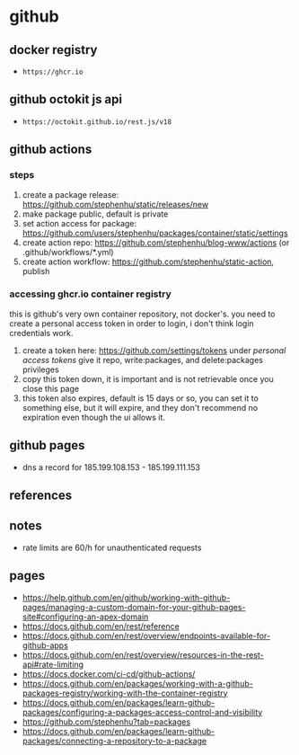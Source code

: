 # github

## docker registry

* `https://ghcr.io`


## github octokit js api

* `https://octokit.github.io/rest.js/v18`

## github actions

### steps

1. create a package release: https://github.com/stephenhu/static/releases/new
1. make package public, default is private
1. set action access for package: https://github.com/users/stephenhu/packages/container/static/settings
1. create action repo: https://github.com/stephenhu/blog-www/actions (or .github/workflows/*.yml)
1. create action workflow: https://github.com/stephenhu/static-action, publish

### accessing ghcr.io container registry

this is github's very own container repository, not docker's.  you need to create a personal access token in order to login, i don't think login credentials work.

1.  create a token here:  https://github.com/settings/tokens under _personal access tokens_ give it repo, write:packages, and delete:packages privileges
1.  copy this token down, it is important and is not retrievable once you close this page
1.  this token also expires, default is 15 days or so, you can set it to something else, but it will expire, and they don't recommend no expiration even though the ui allows it.

## github pages

* dns a record for 185.199.108.153 - 185.199.111.153

## references


## notes

* rate limits are 60/h for unauthenticated requests

## pages

* https://help.github.com/en/github/working-with-github-pages/managing-a-custom-domain-for-your-github-pages-site#configuring-an-apex-domain
* https://docs.github.com/en/rest/reference
* https://docs.github.com/en/rest/overview/endpoints-available-for-github-apps
* https://docs.github.com/en/rest/overview/resources-in-the-rest-api#rate-limiting
* https://docs.docker.com/ci-cd/github-actions/
* https://docs.github.com/en/packages/working-with-a-github-packages-registry/working-with-the-container-registry
* https://docs.github.com/en/packages/learn-github-packages/configuring-a-packages-access-control-and-visibility
* https://github.com/stephenhu?tab=packages
* https://docs.github.com/en/packages/learn-github-packages/connecting-a-repository-to-a-package
